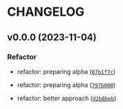 # CHANGELOG



## v0.0.0 (2023-11-04)

### Refactor

* refactor: preparing alpha ([`87b1f7c`](https://github.com/nadobando/furiousapi-core/commit/87b1f7c68f97aee24ef8b0a1a5cb30f533a89dfb))

* refactor: preparing alpha ([`797b000`](https://github.com/nadobando/furiousapi-core/commit/797b0009b105f5a000d2248cc5741dfedc6889c0))

* refactor: better approach ([`d2b8beb`](https://github.com/nadobando/furiousapi-core/commit/d2b8beb1a9cd911ef9c67ed38d8c89f5d7088f6b))
